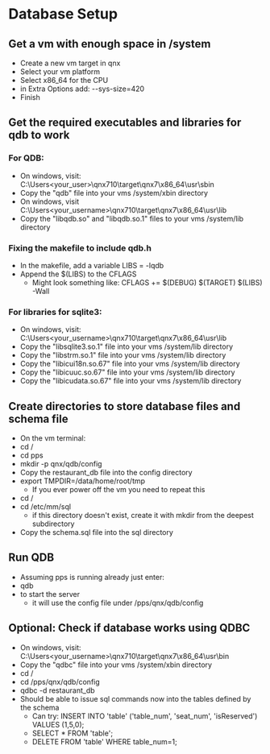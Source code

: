 # Database Setup

## Get a vm with enough space in /system
- Create a new vm target in qnx
- Select your vm platform
- Select x86_64 for the CPU
- in Extra Options add: --sys-size=420
- Finish

## Get the required executables and libraries for qdb to work
### For QDB:
- On windows, visit: C:\Users<your_user>\qnx710\target\qnx7\x86_64\usr\sbin
- Copy the "qdb" file into your vms /system/xbin directory
- On windows, visit C:\Users\<your_username>\qnx710\target\qnx7\x86_64\usr\lib
- Copy the "libqdb.so" and "libqdb.so.1" files to your vms /system/lib directory

### Fixing the makefile to include qdb.h
- In the makefile, add a variable LIBS = -lqdb
- Append the $(LIBS) to the CFLAGS 
    - Might look something like: CFLAGS += $(DEBUG) $(TARGET) $(LIBS) -Wall

### For libraries for sqlite3:
- On windows, visit: C:\Users<your_username>\qnx710\target\qnx7\x86_64\usr\lib
- Copy the "libsqlite3.so.1" file into your vms /system/lib directory
- Copy the "libstrm.so.1" file into your vms /system/lib directory
- Copy the "libicui18n.so.67" file into your vms /system/lib directory
- Copy the "libicuuc.so.67" file into your vms /system/lib directory
- Copy the "libicudata.so.67" file into your vms /system/lib directory

## Create directories to store database files and schema file
- On the vm terminal:
- cd /
- cd pps
- mkdir -p qnx/qdb/config
- Copy the restaurant_db file into the config directory
- export TMPDIR=/data/home/root/tmp
    - If you ever power off the vm you need to repeat this
- cd /
- cd /etc/mm/sql
    - if this directory doesn't exist, create it with mkdir from the deepest subdirectory
- Copy the schema.sql file into the sql directory

## Run QDB
- Assuming pps is running already just enter:
- qdb
- to start the server
    - it will use the config file under /pps/qnx/qdb/config

## Optional: Check if database works using QDBC
- On windows, visit: C:\Users<your_username>\qnx710\target\qnx7\x86_64\usr\bin
- Copy the "qdbc" file into your vms /system/xbin directory
- cd /
- cd /pps/qnx/qdb/config
- qdbc -d restaurant_db
- Should be able to issue sql commands now into the tables defined by the schema
    - Can try: INSERT INTO 'table' ('table_num', 'seat_num', 'isReserved') VALUES (1,5,0);
    - SELECT * FROM 'table';
    - DELETE FROM 'table' WHERE table_num=1;
